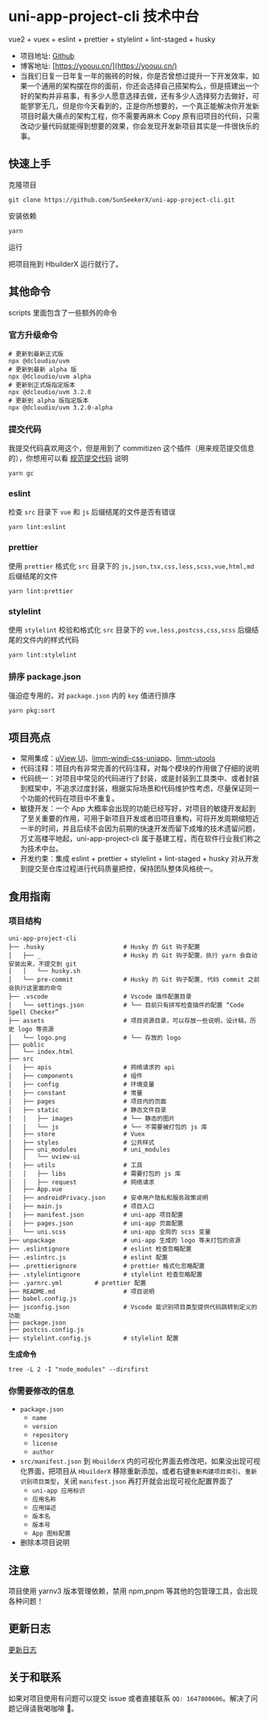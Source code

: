 # uni-app-project-cli 技术中台

vue2 + vuex + eslint + prettier + stylelint + lint-staged + husky

- 项目地址: [Github](https://github.com/SunSeekerX/uni-app-project-cli)
- 博客地址: [https://yoouu.cn/](https://yoouu.cn/)
- 当我们日复一日年复一年的搬砖的时候，你是否曾想过提升一下开发效率，如果一个通用的架构摆在你的面前，你还会选择自己搭架构么，但是搭建出一个好的架构并非易事，有多少人愿意选择去做，还有多少人选择努力去做好，可能寥寥无几，但是你今天看到的，正是你所想要的，一个真正能解决你开发新项目时最大痛点的架构工程，你不需要再麻木 Copy 原有旧项目的代码，只需改动少量代码就能得到想要的效果，你会发现开发新项目其实是一件很快乐的事。

## 快速上手

克隆项目

```shell
git clone https://github.com/SunSeekerX/uni-app-project-cli.git
```

安装依赖

```shell
yarn
```

运行

把项目拖到 HbuilderX 运行就行了。

## 其他命令

scripts 里面包含了一些额外的命令

### 官方升级命令

```shell
# 更新到最新正式版
npx @dcloudio/uvm
# 更新到最新 alpha 版
npx @dcloudio/uvm alpha
# 更新到正式版指定版本
npx @dcloudio/uvm 3.2.0
# 更新到 alpha 版指定版本
npx @dcloudio/uvm 3.2.0-alpha
```

### 提交代码

我提交代码喜欢用这个，但是用到了 commitizen 这个插件（用来规范提交信息的），你想用可以看 [规范提交代码](https://doc.yoouu.cn/front-end/npm/#%F0%9F%93%8C-%E8%A7%84%E8%8C%83%E6%8F%90%E4%BA%A4%E4%BB%A3%E7%A0%81) 说明

```shell
yarn gc
```

### eslint

检查 `src` 目录下 `vue` 和 `js` 后缀结尾的文件是否有错误

```shell
yarn lint:eslint
```

### prettier

使用 `prettier` 格式化 `src` 目录下的 `js,json,tsx,css,less,scss,vue,html,md` 后缀结尾的文件

```shell
yarn lint:prettier
```

### stylelint

使用 `stylelint` 校验和格式化 `src` 目录下的 `vue,less,postcss,css,scss` 后缀结尾的文件内的样式代码

```shell
yarn lint:stylelint
```

### 排序 package.json

强迫症专用的，对 `package.json` 内的 `key` 值进行排序

```shell
yarn pkg:sort
```

## 项目亮点

- 常用集成：[uView UI](https://www.uviewui.com/)、[limm-windi-css-uniapp](https://ext.dcloud.net.cn/plugin?id=8575)、[limm-utools](https://ext.dcloud.net.cn/plugin?id=8574)
- 代码注释：项目内有非常完善的代码注释，对每个模块的作用做了仔细的说明
- 代码统一：对项目中常见的代码进行了封装，或是封装到工具类中、或者封装到框架中，不追求过度封装，根据实际场景和代码维护性考虑，尽量保证同一个功能的代码在项目中不重复。
- 敏捷开发：一个 App 大概率会出现的功能已经写好，对项目的敏捷开发起到了至关重要的作用，可用于新项目开发或者旧项目重构，可将开发周期缩短近一半的时间，并且后续不会因为前期的快速开发而留下成堆的技术遗留问题，万丈高楼平地起，uni-app-project-cli 属于基建工程，而在软件行业我们称之为技术中台。
- 开发约束：集成 eslint + prettier + stylelint + lint-staged + husky 对从开发到提交至仓库过程进行代码质量把控，保持团队整体风格统一。

## 食用指南

### 项目结构

```
uni-app-project-cli
├── .husky						# Husky 的 Git 钩子配置
│   ├── _						# Husky 的 Git 钩子配置，执行 yarn 会自动安装出来，不提交到 git
│   │   └── husky.sh
│   └── pre-commit				# Husky 的 Git 钩子配置, 代码 commit 之前会执行这里面的命令
├── .vscode						# Vscode 插件配置目录
│   └── settings.json			# └── 目前只有拼写检查插件的配置 “Code Spell Checker”
├── assets						# 项目资源目录，可以存放一些说明，设计稿，历史 logo 等资源
│   └── logo.png				# └── 存放的 logo
├── public
│   └── index.html
├── src
│   ├── apis					# 网络请求的 api
│   ├── components				# 组件
│   ├── config					# 环境变量
│   ├── constant				# 常量
│   ├── pages					# 项目内的页面
│   ├── static					# 静态文件目录
│   │   ├── images				# └── 静态的图片
│   │   └── js					# └── 不需要被打包的 js 库
│   ├── store					# Vuex
│   ├── styles					# 公共样式
│   ├── uni_modules				# uni_modules
│   │   └── uview-ui
│   ├── utils					# 工具
│   │   ├── libs				# 需要打包的 js 库
│   │   ├── request				# 网络请求
│   ├── App.vue
│   ├── androidPrivacy.json		# 安卓用户隐私和服务政策说明
│   ├── main.js					# 项目入口
│   ├── manifest.json			# uni-app 项目配置
│   ├── pages.json				# uni-app 页面配置
│   └── uni.scss				# uni-app 全局的 scss 变量
├── unpackage					# uni-app 生成的 logo 等未打包的资源
├── .eslintignore				# eslint 检查忽略配置
├── .eslintrc.js				# eslint 配置
├── .prettierignore				# prettier 格式化忽略配置
├── .stylelintignore			# stylelint 检查忽略配置
├── .yarnrc.yml			# prettier 配置
├── README.md					# 项目说明
├── babel.config.js
├── jsconfig.json				# Vscode 能识别项目类型提供代码跳转到定义的功能
├── package.json
├── postcss.config.js
├── stylelint.config.js			# stylelint 配置
```

**生成命令**

```shell
tree -L 2 -I "node_modules" --dirsfirst
```

### 你需要修改的信息

- `package.json`
  - `name`
  - `version`
  - `repository`
  - `license`
  - `author`
- `src/manifest.json` 到 `HbuilderX` 内的可视化界面去修改吧，如果没出现可视化界面，把项目从 `HbuilderX` 移除重新添加，或者右键`重新构建项目索引`、`重新识别项目类型`，关闭 `manifest.json` 再打开就会出现可视化配置界面了
  - `uni-app 应用标识`
  - `应用名称`
  - `应用描述`
  - `版本名`
  - `版本号`
  - `App 图标配置`
- 删除本项目说明

## 注意

项目使用 yarnv3 版本管理依赖，禁用 npm,pnpm 等其他的包管理工具，会出现各种问题！

## 更新日志

[更新日志](./CHANGELOG.md)

## 关于和联系

如果对项目使用有问题可以提交 issue 或者直接联系 `QQ: 1647800606`。解决了问题记得请我喝咖啡 🥹。
